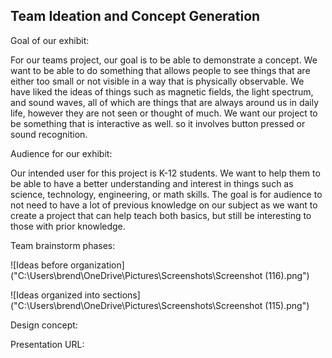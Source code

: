 ## Team Ideation and Concept Generation

Goal of our exhibit:

For our teams project, our goal is to be able to demonstrate a concept. We want to be able to do something that allows people to see things that are either too small or not visible in a way that is physically observable. We have liked the ideas of things such as magnetic fields, the light spectrum, and sound waves, all of which are things that are always around us in daily life, however they are not seen or thought of much. We want our project to be something that is interactive as well. so it involves button pressed or sound recognition.

Audience for our exhibit:

Our intended user for this project is K-12 students. We want to help them to be able to have a better understanding and interest in things such as science, technology, engineering, or math skills. The goal is for audience to not need to have a lot of previous knowledge on our subject as we want to create a project that can help teach both basics, but still be interesting to those with prior knowledge.

Team brainstorm phases:

![Ideas before organization]("C:\Users\brend\OneDrive\Pictures\Screenshots\Screenshot (116).png")

![Ideas organized into sections]("C:\Users\brend\OneDrive\Pictures\Screenshots\Screenshot (115).png")

Design concept:

Presentation URL: 